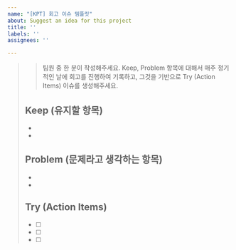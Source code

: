 ```yaml
---
name: "[KPT] 회고 이슈 템플릿"
about: Suggest an idea for this project
title: ''
labels: ''
assignees: ''

---
```


> > 팀원 중 한 분이 작성해주세요.
> > Keep, Problem 항목에 대해서 매주 정기적인 날에 회고를 진행하여 기록하고, 그것을 기반으로 Try (Action Items)  이슈를 생성해주세요.
> 
> ## Keep (유지할 항목)
> * 
> * 
> 
> ## Problem (문제라고 생각하는 항목)
> * 
> * 
> 
> ## Try (Action Items)
> * [ ]  
> * [ ]  
> * [ ]
